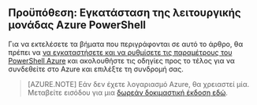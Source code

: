## <a name="prerequisite-install-the-azure-powershell-module"></a>Προϋπόθεση: Εγκατάσταση της λειτουργικής μονάδας Azure PowerShell
Για να εκτελέσετε τα βήματα που περιγράφονται σε αυτό το άρθρο, θα πρέπει να [να εγκαταστήσετε και να ρυθμίσετε τις παραμέτρους του PowerShell Azure](../articles/powershell-install-configure.md) και ακολουθήστε τις οδηγίες προς το τέλος για να συνδεθείτε στο Azure και επιλέξτε τη συνδρομή σας.

> [AZURE.NOTE] Εάν δεν έχετε λογαριασμό Azure, θα χρειαστεί μία. Μεταβείτε εισόδου για μια [δωρεάν δοκιμαστική έκδοση εδώ](../articles/active-directory/sign-up-organization.md). 
